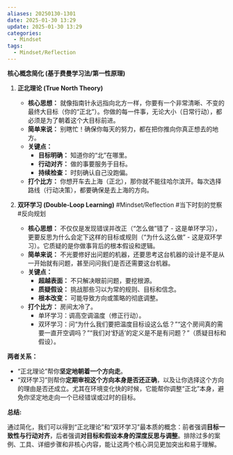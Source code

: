 ```yaml
---
aliases: 20250130-1301
date: 2025-01-30 13:29
update: 2025-01-30 13:29
categories:
  - Mindset
tags:
  - Mindset/Reflection
---
```


**核心概念简化 (基于费曼学习法/第一性原理)**

1.  **正北理论 (True North Theory)**
    *   **核心思想：** 就像指南针永远指向北方一样，你要有一个非常清晰、不变的最终大目标（你的“正北”）。你做的每一件事，无论大小（日常行动），都必须是为了朝着这个大目标前进。
    *   **简单来说：** 别瞎忙！确保你每天的努力，都在把你推向你真正想去的地方。
    *   **关键点：**
        *   **目标明确：** 知道你的“北”在哪里。
        *   **行动对齐：** 做的事要服务于目标。
        *   **持续检查：** 时刻确认自己没跑偏。
    *   **打个比方：** 你想开车去上海（正北），那你就不能往哈尔滨开。每次选择路线（行动决策），都要确保是去上海的方向。

2.  **双环学习 (Double-Loop Learning)**  #Mindset/Reflection  #当下时刻的觉察 #反向规划 
    *   **核心思想：** 不仅仅是发现错误并改正（“怎么做”错了 - 这是单环学习），更要反思为什么会定下这样的目标或规则（“为什么这么做” - 这是双环学习）。它质疑的是你做事背后的根本假设和逻辑。
    *   **简单来说：** 不光要修好出问题的机器，还要思考这台机器的设计是不是从一开始就有问题，甚至问问我们是否还需要这台机器。
    *   **关键点：**
        *   **超越表面：** 不只解决眼前问题，要挖根源。
        *   **质疑假设：** 挑战那些习以为常的规则、目标和信念。
        *   **根本改变：** 可能导致方向或策略的彻底调整。
    *   **打个比方：** 房间太冷了。
        *   单环学习：调高空调温度（修正行动）。
        *   双环学习：问“为什么我们要把温度目标设这么低？”“这个房间真的需要一直开空调吗？”“我们对‘舒适’的定义是不是有问题？”（质疑目标和假设）。

**两者关系：**

*   “正北理论”帮你**坚定地朝着一个方向走**。
*   “双环学习”则帮你**定期审视这个方向本身是否还正确**，以及让你选择这个方向的理由是否还成立。尤其在环境变化快的时候，它能帮你调整“正北”本身，避免你坚定地走向一个已经错误或过时的目标。

**总结:**

通过简化，我们可以得到“正北理论”和“双环学习”最本质的概念：前者强调**目标一致性与行动对齐**，后者强调**对目标和假设本身的深度反思与调整**。排除过多的案例、工具、详细步骤和非核心内容，能让这两个核心洞见更加突出和易于理解。